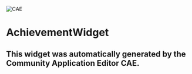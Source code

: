 ![CAE](https://github.com/CAE-Community-Application-Editor/frontendComponent-AchievementWidget/blob/gh-pages/img/logo.png)  

AchievementWidget
===================


This widget was automatically generated by the Community Application Editor CAE.  
---------------
